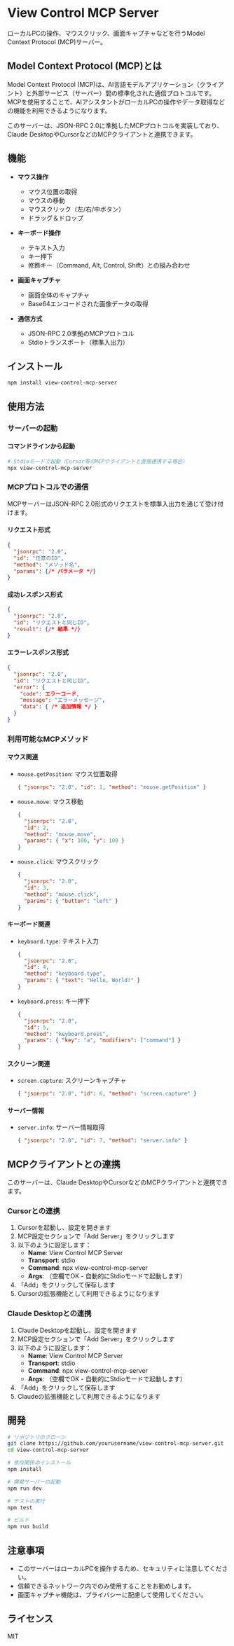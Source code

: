 # View Control MCP Server

ローカルPCの操作、マウスクリック、画面キャプチャなどを行うModel Context Protocol
(MCP)サーバー。

## Model Context Protocol (MCP)とは

Model Context Protocol
(MCP)は、AI言語モデルアプリケーション（クライアント）と外部サービス（サーバー）間の標準化された通信プロトコルです。MCPを使用することで、AIアシスタントがローカルPCの操作やデータ取得などの機能を利用できるようになります。

このサーバーは、JSON-RPC 2.0に準拠したMCPプロトコルを実装しており、Claude
DesktopやCursorなどのMCPクライアントと連携できます。

## 機能

- **マウス操作**
  - マウス位置の取得
  - マウスの移動
  - マウスクリック（左/右/中ボタン）
  - ドラッグ＆ドロップ

- **キーボード操作**
  - テキスト入力
  - キー押下
  - 修飾キー（Command, Alt, Control, Shift）との組み合わせ

- **画面キャプチャ**
  - 画面全体のキャプチャ
  - Base64エンコードされた画像データの取得

- **通信方式**
  - JSON-RPC 2.0準拠のMCPプロトコル
  - Stdioトランスポート（標準入出力）

## インストール

```bash
npm install view-control-mcp-server
```

## 使用方法

### サーバーの起動

#### コマンドラインから起動

```bash
# Stdioモードで起動（Cursor等のMCPクライアントと直接連携する場合）
npx view-control-mcp-server
```

### MCPプロトコルでの通信

MCPサーバーはJSON-RPC 2.0形式のリクエストを標準入出力を通じて受け付けます。

#### リクエスト形式

```json
{
  "jsonrpc": "2.0",
  "id": "任意のID",
  "method": "メソッド名",
  "params": {/* パラメータ */}
}
```

#### 成功レスポンス形式

```json
{
  "jsonrpc": "2.0",
  "id": "リクエストと同じID",
  "result": {/* 結果 */}
}
```

#### エラーレスポンス形式

```json
{
  "jsonrpc": "2.0",
  "id": "リクエストと同じID",
  "error": {
    "code": エラーコード,
    "message": "エラーメッセージ",
    "data": { /* 追加情報 */ }
  }
}
```

### 利用可能なMCPメソッド

#### マウス関連

- `mouse.getPosition`: マウス位置取得
  ```json
  { "jsonrpc": "2.0", "id": 1, "method": "mouse.getPosition" }
  ```

- `mouse.move`: マウス移動
  ```json
  {
    "jsonrpc": "2.0",
    "id": 2,
    "method": "mouse.move",
    "params": { "x": 100, "y": 100 }
  }
  ```

- `mouse.click`: マウスクリック
  ```json
  {
    "jsonrpc": "2.0",
    "id": 3,
    "method": "mouse.click",
    "params": { "button": "left" }
  }
  ```

#### キーボード関連

- `keyboard.type`: テキスト入力
  ```json
  {
    "jsonrpc": "2.0",
    "id": 4,
    "method": "keyboard.type",
    "params": { "text": "Hello, World!" }
  }
  ```

- `keyboard.press`: キー押下
  ```json
  {
    "jsonrpc": "2.0",
    "id": 5,
    "method": "keyboard.press",
    "params": { "key": "a", "modifiers": ["command"] }
  }
  ```

#### スクリーン関連

- `screen.capture`: スクリーンキャプチャ
  ```json
  { "jsonrpc": "2.0", "id": 6, "method": "screen.capture" }
  ```

#### サーバー情報

- `server.info`: サーバー情報取得
  ```json
  { "jsonrpc": "2.0", "id": 7, "method": "server.info" }
  ```

## MCPクライアントとの連携

このサーバーは、Claude DesktopやCursorなどのMCPクライアントと連携できます。

### Cursorとの連携

1. Cursorを起動し、設定を開きます
2. MCP設定セクションで「Add Server」をクリックします
3. 以下のように設定します：
   - **Name**: View Control MCP Server
   - **Transport**: stdio
   - **Command**: npx view-control-mcp-server
   - **Args**: （空欄でOK - 自動的にStdioモードで起動します）
4. 「Add」をクリックして保存します
5. Cursorの拡張機能として利用できるようになります

### Claude Desktopとの連携

1. Claude Desktopを起動し、設定を開きます
2. MCP設定セクションで「Add Server」をクリックします
3. 以下のように設定します：
   - **Name**: View Control MCP Server
   - **Transport**: stdio
   - **Command**: npx view-control-mcp-server
   - **Args**: （空欄でOK - 自動的にStdioモードで起動します）
4. 「Add」をクリックして保存します
5. Claudeの拡張機能として利用できるようになります

## 開発

```bash
# リポジトリのクローン
git clone https://github.com/yourusername/view-control-mcp-server.git
cd view-control-mcp-server

# 依存関係のインストール
npm install

# 開発サーバーの起動
npm run dev

# テストの実行
npm test

# ビルド
npm run build
```

## 注意事項

- このサーバーはローカルPCを操作するため、セキュリティに注意してください。
- 信頼できるネットワーク内でのみ使用することをお勧めします。
- 画面キャプチャ機能は、プライバシーに配慮して使用してください。

## ライセンス

MIT
